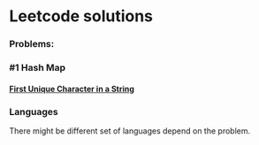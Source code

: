 # Leetcode solutions

### Problems:

### #1 Hash Map
#### [First Unique Character in a String](https://leetcode.com/problems/first-unique-character-in-a-string/)

### Languages

There might be different set of languages depend on the problem. 
